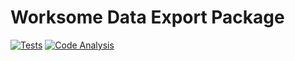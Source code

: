 # Worksome Data Export Package

[![Tests](https://github.com/worksome/data-export/actions/workflows/main.yml/badge.svg)](https://github.com/worksome/data-export/actions/workflows/main.yml)
[![Code Analysis](https://github.com/worksome/data-export/actions/workflows/code-analysis.yml/badge.svg)](https://github.com/worksome/data-export/actions/workflows/code-analysis.yml)

